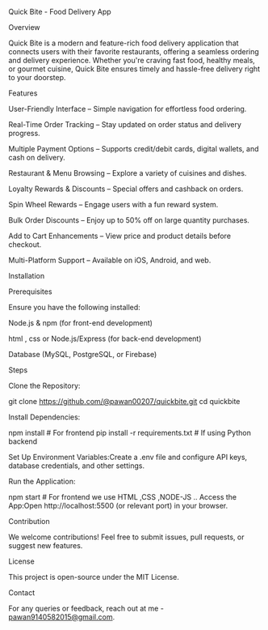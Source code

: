 Quick Bite - Food Delivery App

Overview

Quick Bite is a modern and feature-rich food delivery application that connects users with their favorite restaurants, offering a seamless ordering and delivery experience. Whether you're craving fast food, healthy meals, or gourmet cuisine, Quick Bite ensures timely and hassle-free delivery right to your doorstep.

Features

User-Friendly Interface – Simple navigation for effortless food ordering.

Real-Time Order Tracking – Stay updated on order status and delivery progress.

Multiple Payment Options – Supports credit/debit cards, digital wallets, and cash on delivery.

Restaurant & Menu Browsing – Explore a variety of cuisines and dishes.

Loyalty Rewards & Discounts – Special offers and cashback on orders.

Spin Wheel Rewards – Engage users with a fun reward system.

Bulk Order Discounts – Enjoy up to 50% off on large quantity purchases.

Add to Cart Enhancements – View price and product details before checkout.

Multi-Platform Support – Available on iOS, Android, and web.

Installation

Prerequisites

Ensure you have the following installed:

Node.js & npm (for front-end development)

html , css or Node.js/Express (for back-end development)

Database (MySQL, PostgreSQL, or Firebase)

Steps

Clone the Repository:

git clone https://github.com/@pawan00207/quickbite.git
cd quickbite

Install Dependencies:

npm install  # For frontend
pip install -r requirements.txt  # If using Python backend

Set Up Environment Variables:Create a .env file and configure API keys, database credentials, and other settings.

Run the Application:

npm start  # For frontend
we use HTML ,CSS ,NODE-JS ..
Access the App:Open http://localhost:5500 (or relevant port) in your browser.

Contribution

We welcome contributions! Feel free to submit issues, pull requests, or suggest new features.

License

This project is open-source under the MIT License.

Contact

For any queries or feedback, reach out at me - pawan9140582015@gmail.com.
